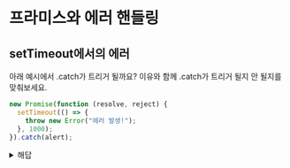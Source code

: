 # 프라미스와 에러 핸들링

## setTimeout에서의 에러

아래 예시에서 .catch가 트리거 될까요? 이유와 함께 .catch가 트리거 될지 안 될지를 맞춰보세요.

```js
new Promise(function (resolve, reject) {
  setTimeout(() => {
    throw new Error("에러 발생!");
  }, 1000);
}).catch(alert);
```

<details>
<summary>해답</summary>

<br />

.catch는 트리거 되지 않습니다.

```js
new Promise(function (resolve, reject) {
  setTimeout(() => {
    throw new Error("에러 발생!");
  }, 1000);
}).catch(alert);
```

이 챕터에서 언급했듯이, '암시적 try..catch'가 함수 코드를 감싸고 있으므로 모든 동기적 에러는 '암시적 try..catch'에서 처리됩니다.

하지만 여기에서 에러는 executor(실행자, 실행 함수)가 실행되는 동안이 아니라 나중에 발생합니다. 따라서 프라미스는 에러를 처리할 수 없습니다.

</details>
